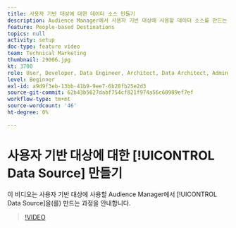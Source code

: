```yaml
---
title: 사용자 기반 대상에 대한 데이터 소스 만들기
description: Audience Manager에서 사용자 기반 대상에 사용할 데이터 소스를 만드는 방법을 알아봅니다.
feature: People-based Destinations
topics: null
activity: setup
doc-type: feature video
team: Technical Marketing
thumbnail: 29006.jpg
kt: 3700
role: User, Developer, Data Engineer, Architect, Data Architect, Admin, Leader
level: Beginner
exl-id: a9d9f3eb-13bb-41b9-9ee7-6b28fb25e2d3
source-git-commit: 62b43b5627dabf754cf821f974a56c60989ef7ef
workflow-type: tm+mt
source-wordcount: '46'
ht-degree: 0%

---
```


# 사용자 기반 대상에 대한 [!UICONTROL Data Source] 만들기

이 비디오는 사용자 기반 대상에 사용할 Audience Manager에서 [!UICONTROL Data Source]을(를) 만드는 과정을 안내합니다.

>[!VIDEO](https://video.tv.adobe.com/v/29006/?quality=12)
